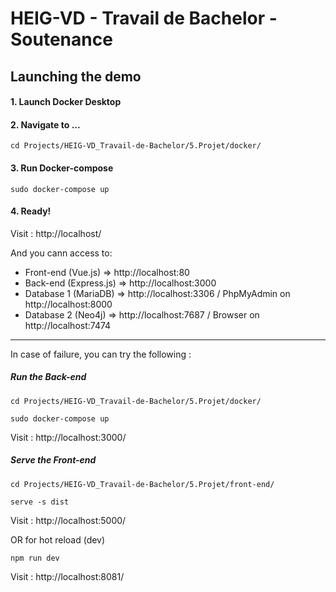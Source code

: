 # HEIG-VD - Travail de Bachelor - Soutenance

## Launching the demo

#### 1. Launch Docker Desktop
#### 2. Navigate to ...

`
cd Projects/HEIG-VD_Travail-de-Bachelor/5.Projet/docker/
`

#### 3. Run Docker-compose

`
sudo docker-compose up
`

#### 4. Ready!

Visit : http://localhost/

And you cann access to:

- Front-end (Vue.js) => http://localhost:80
- Back-end (Express.js) => http://localhost:3000
- Database 1 (MariaDB) => http://localhost:3306 / PhpMyAdmin on http://localhost:8000
- Database 2 (Neo4j) => http://localhost:7687 / Browser on http://localhost:7474

-------------------------------------------------------------------------------------

In case of failure, you can try the following :

##### Run the Back-end

`
cd Projects/HEIG-VD_Travail-de-Bachelor/5.Projet/docker/
`

`
sudo docker-compose up
`

Visit : http://localhost:3000/

##### Serve the Front-end
`
cd Projects/HEIG-VD_Travail-de-Bachelor/5.Projet/front-end/
`

`
serve -s dist
`

Visit : http://localhost:5000/

OR for hot reload (dev)

`
npm run dev
`

Visit : http://localhost:8081/
